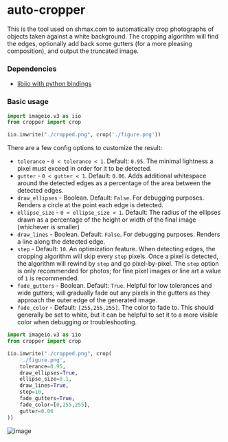 # auto-cropper

This is the tool used on shmax.com to automatically crop photographs of objects taken against a white background. The cropping algorithm will find the edges, optionally add back some gutters (for a more pleasing composition), and output the truncated image.

### Dependencies
* [libiio with python bindings](https://wiki.analog.com/resources/tools-software/linux-software/libiio)

### Basic usage

```py
import imageio.v3 as iio
from cropper import crop

iio.imwrite("./cropped.png", crop('./figure.png'))
```

There are a few config options to customize the result:

* `tolerance` - `0 < tolerance < 1`. Default: `0.95`. The minimal lightness a pixel must exceed in order for it to be detected.
* `gutter` -  `0 < gutter < 1`. Default: `0.06`. Adds additional whitespace around the detected edges as a percentage of the area between the detected edges.
* `draw_ellipses` - Boolean. Default: `False`. For debugging purposes. Renders a circle at the point each edge is detected.
* `ellipse_size` - `0 < ellipse_size < 1`. Default:  The radius of the ellipses drawn as a percentage of the height or width of the final image (whichever is smaller) 
* `draw_lines` - Boolean. Default: `False`. For debugging purposes. Renders a line along the detected edge.
* `step` - Default: `10`. An optimization feature. When detecting edges, the cropping algorithm will skip every `step` pixels. Once a pixel is detected, the algorithm will rewind by `step` and go pixel-by-pixel. The `step` option is only recommended for photos; for fine pixel images or line art a value of `1` is recommended. 
* `fade_gutters` - Boolean. Default: `True`. Helpful for low tolerances and wide gutters; will gradually fade out any pixels in the gutters as they approach the outer edge of the generated image.
* `fade_color` - Default: `[255,255,255]`. The color to fade to. This should generally be set to white, but it can be helpful to set it to a more visible color when debugging or troubleshooting.

```py
import imageio.v3 as iio
from cropper import crop

iio.imwrite("./cropped.png", crop(
    './figure.png',
    tolerance=0.95,
    draw_ellipses=True,
    ellipse_size=0.1,
    draw_lines=True,
    step=10,
    fade_gutters=True,
    fade_color=[0,255,255],
    gutter=0.06
))
```

![image](https://user-images.githubusercontent.com/773172/216800860-f503ecf0-6872-46db-9419-15e1c7dd3cb2.png)


